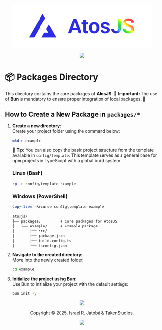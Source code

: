 <div align="center">
  <img src="../assets/images/atosPNG.png" width="456" alt="AtosJS"></img>
  
  <p>
  <!-- AtosJS badges -->
  <a href="https://atos.js.org/discord">
    <img src="https://img.shields.io/badge/discord-atosjs-8da6ce?style=for-the-badge" />
  </a>
</p>
</div>

# 📦 Packages Directory  

This directory contains the core packages of **AtosJS**. 🚀 **Important:** The use of **Bun** is mandatory to ensure proper integration of local packages. 🔧  

## How to Create a New Package in `packages/*`  

1. **Create a new directory**:  
   Create your project folder using the command below:  
   ```bash
   mkdir example
   ```  
   📁 **Tip:** You can also copy the basic project structure from the template available in `config/template`. This template serves as a general base for npm projects in TypeScript with a global build system.  

   ### **Linux (Bash)**  
   ```bash
   cp -r config/template example
   ```  

   ### **Windows (PowerShell)**  
   ```powershell
   Copy-Item -Recurse config\template example
   ``` 

   ```
   atosjs/  
   ├── packages/         # Core packages for AtosJS  
   │   └── example/      # Example package  
   │       ├── src/
   │       ├── package.json  
   │       ├── build.config.ts  
   │       └── tsconfig.json  
   ```

2. **Navigate to the created directory**:  
   Move into the newly created folder:  
   ```bash
   cd example
   ```  

3. **Initialize the project using Bun**:  
   Use Bun to initialize your project with the default settings:  
   ```bash
   bun init -y
   ```  

<p align="center">
  <img src="https://raw.githubusercontent.com/catppuccin/catppuccin/main/assets/footers/gray0_ctp_on_line.svg?sanitize=true"></img>
</p>

<p align="center">
  Copyright &copy; 2025, Israel R. Jatobá & TakenStudios.
</p>

<p align="center">
  <a href="https://github.com/yeyTaken/atosjs/blob/master/LICENSE">
    <img src="https://img.shields.io/github/license/yeyTaken/atosjs?style=for-the-badge&color=b7bdf8" />
  </a>
</p>